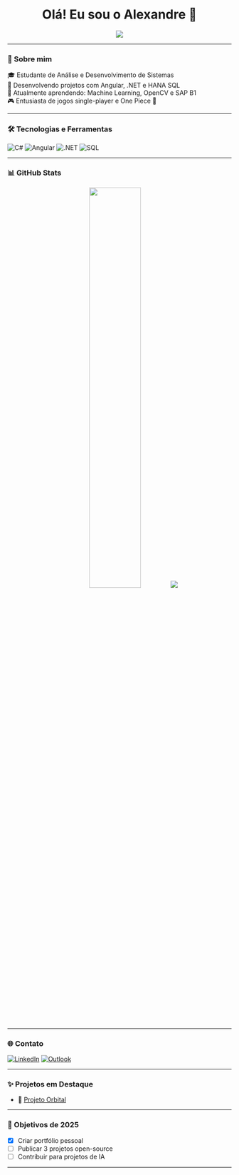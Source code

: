 <h1 align="center">Olá! Eu sou o Alexandre 👋</h1>

<p align="center">
  <img src="https://readme-typing-svg.herokuapp.com/?lines=Desenvolvedor+Fullstack;Apaixonado+por+Tecnologia;Amante+de+Games+%F0%9F%8E%AE&center=true&size=22">
</p>

---

### 🚀 Sobre mim

🎓 Estudante de Análise e Desenvolvimento de Sistemas  
💼 Desenvolvendo projetos com Angular, .NET e HANA SQL  
🧠 Atualmente aprendendo: Machine Learning, OpenCV e SAP B1  
🎮 Entusiasta de jogos single-player e One Piece 🍖

---

### 🛠️ Tecnologias e Ferramentas

![C#](https://img.shields.io/badge/C%23-%23239120.svg?style=for-the-badge&logo=c-sharp&logoColor=white)
![Angular](https://img.shields.io/badge/Angular-DD0031?style=for-the-badge&logo=angular&logoColor=white)
![.NET](https://img.shields.io/badge/.NET-512BD4?style=for-the-badge&logo=dotnet&logoColor=white)
![SQL](https://img.shields.io/badge/SQL-4479A1?style=for-the-badge&logo=postgresql&logoColor=white)

---

### 📊 GitHub Stats

<div align="center">
  <img src="https://github-readme-stats.vercel.app/api?username=alexandre-costa22&show_icons=true&theme=radical" width="48%">
  <img src="https://github-profile-trophy.vercel.app/?username=alexandre-costa22&theme=tokyonight&no-bg=true&no-frame=true" />
</div>

---

### 🌐 Contato

[![LinkedIn](https://img.shields.io/badge/-LinkedIn-blue?style=flat-square&logo=Linkedin&logoColor=white&link=https://linkedin.com/in/alexandre-costa-375637206)]([https://linkedin.com/in/seulink](https://www.linkedin.com/in/alexandre-costa-375637206/))
[![Outlook](https://img.shields.io/badge/Microsoft_Outlook-0078D4?style=for-the-badge&logo=microsoft-outlook&logoColor=white)](mailto:alexandre.costa22@outlook.com)

---

### ✨ Projetos em Destaque

- 🚀 [Projeto Orbital](https://github.com/alexandre-costa22/ProjetoOrbital)

---

### 🎯 Objetivos de 2025

- [x] Criar portfólio pessoal
- [ ] Publicar 3 projetos open-source
- [ ] Contribuir para projetos de IA

---
